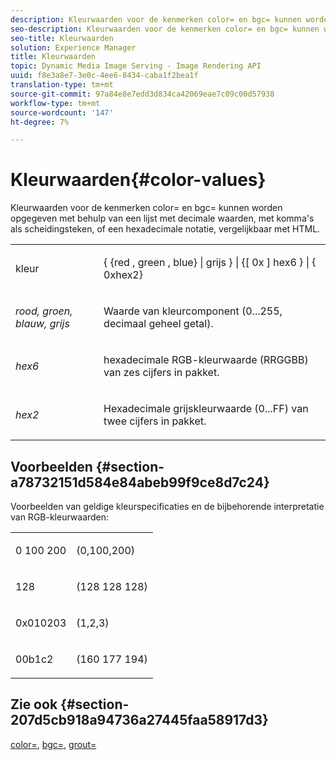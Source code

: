 ```yaml
---
description: Kleurwaarden voor de kenmerken color= en bgc= kunnen worden opgegeven met behulp van een lijst met decimale waarden, met komma's als scheidingsteken, of een hexadecimale notatie, vergelijkbaar met HTML.
seo-description: Kleurwaarden voor de kenmerken color= en bgc= kunnen worden opgegeven met behulp van een lijst met decimale waarden, met komma's als scheidingsteken, of een hexadecimale notatie, vergelijkbaar met HTML.
seo-title: Kleurwaarden
solution: Experience Manager
title: Kleurwaarden
topic: Dynamic Media Image Serving - Image Rendering API
uuid: f8e3a8e7-3e0c-4ee6-8434-caba1f2bea1f
translation-type: tm+mt
source-git-commit: 97a84e8e7edd3d834ca42069eae7c09c00d57938
workflow-type: tm+mt
source-wordcount: '147'
ht-degree: 7%

---
```



# Kleurwaarden{#color-values}

Kleurwaarden voor de kenmerken color= en bgc= kunnen worden opgegeven met behulp van een lijst met decimale waarden, met komma&#39;s als scheidingsteken, of een hexadecimale notatie, vergelijkbaar met HTML.

<table id="simpletable_9B3A231D5BB14A3DB2B42B341E198341"> 
 <tr class="strow"> 
  <td class="stentry"> <p><span class="varname"> kleur</span> </p></td> 
  <td class="stentry"> <p><span class="codeph">{ {red , green , blue} | grijs } | {[ 0x ] hex6 } | { 0xhex2}</span> </p></td> 
 </tr> 
 <tr class="strow"> 
  <td class="stentry"> <p><i>rood, groen, blauw, grijs</i> </p></td> 
  <td class="stentry"> <p>Waarde van kleurcomponent (0...255, decimaal geheel getal). </p></td> 
 </tr> 
 <tr class="strow"> 
  <td class="stentry"> <p><i>hex6</i> </p></td> 
  <td class="stentry"> <p>hexadecimale RGB-kleurwaarde (RRGGBB) van zes cijfers in pakket. </p></td> 
 </tr> 
 <tr class="strow"> 
  <td class="stentry"> <p><i>hex2</i> </p></td> 
  <td class="stentry"> <p>Hexadecimale grijskleurwaarde (0...FF) van twee cijfers in pakket. </p></td> 
 </tr> 
</table>

## Voorbeelden {#section-a78732151d584e84abeb99f9ce8d7c24}

Voorbeelden van geldige kleurspecificaties en de bijbehorende interpretatie van RGB-kleurwaarden:

<table id="simpletable_837B3173020240A5B7B2DB2F4CC57352"> 
 <tr class="strow"> 
  <td class="stentry"> <p>0 100 200 </p></td> 
  <td class="stentry"> <p>(0,100,200) </p></td> 
 </tr> 
 <tr class="strow"> 
  <td class="stentry"> <p>128 </p></td> 
  <td class="stentry"> <p>(128 128 128) </p></td> 
 </tr> 
 <tr class="strow"> 
  <td class="stentry"> <p>0x010203 </p></td> 
  <td class="stentry"> <p>(1,2,3) </p></td> 
 </tr> 
 <tr class="strow"> 
  <td class="stentry"> <p>00b1c2 </p></td> 
  <td class="stentry"> <p>(160 177 194) </p></td> 
 </tr> 
</table>

## Zie ook {#section-207d5cb918a94736a27445faa58917d3}

[color=](../../../../../ir-api/http-protocol/image-rendering-api-ref/c-ir-http-protocol-ref/c-ir-http-protocol-command-reference/r-ir-http-color.md#reference-ea3cba9edfe94dbab86d8f123a9ed0aa),  [bgc=](../../../../../ir-api/http-protocol/image-rendering-api-ref/c-ir-http-protocol-ref/c-ir-http-protocol-command-reference/r-ir-bgc.md#reference-3f5c78cea01c4a85aa582076d23aebb0),  [grout=](../../../../../ir-api/http-protocol/image-rendering-api-ref/c-ir-http-protocol-ref/c-ir-http-protocol-command-reference/r-ir-grout.md#reference-73651cbbbc344adba2626ef950d3672a)
